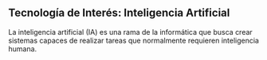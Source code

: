 ## Tecnología de Interés: Inteligencia Artificial

La inteligencia artificial (IA) es una rama de la informática que busca crear sistemas capaces de realizar tareas que normalmente requieren inteligencia humana.
